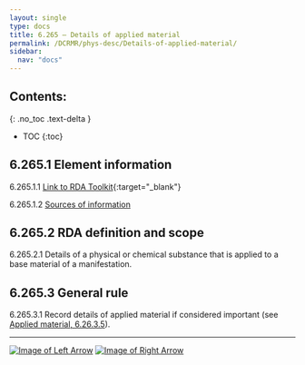 ```yaml
---
layout: single
type: docs
title: 6.265 — Details of applied material
permalink: /DCRMR/phys-desc/Details-of-applied-material/
sidebar:
  nav: "docs"
---
```


## Contents:
{: .no_toc .text-delta }

- TOC
{:toc}

## 6.265.1 Element information

<a name="6.265.1.1">6.265.1.1</a> [Link to RDA Toolkit](https://access.rdatoolkit.org/Content?externalId=en-US_ala-a272b070-0b22-3745-93bc-d21d622f422b){:target="_blank"}

<a name="6.265.1.2">6.265.1.2</a> [Sources of information](/DCRMR/phys-desc/#6011-sources-of-information) 

## 6.265.2 RDA definition and scope

<a name="6.265.2.1">6.265.2.1</a> Details of a physical or chemical substance that is applied to a base material of a manifestation.

## 6.265.3 General rule 

<a name="6.265.3.1">6.265.3.1</a> Record details of applied material if considered important (see [Applied material, 6.26.3.5](/DCRMR/phys-desc/Applied-material/#6.26.3.5)).

---

[![Image of Left Arrow](https://rbms-bsc.github.io/DCRMR/assets/pictures/navigation/Arrow_Left.png "6.26 — Applied material")](/DCRMR/phys-desc/Applied-material/) [![Image of Right Arrow](https://rbms-bsc.github.io/DCRMR/assets/pictures/navigation/Arrow_Right.png "6.266 — Mount")](/DCRMR/phys-desc/Mount/)